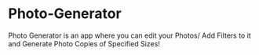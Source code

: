 # Photo-Generator
Photo Generator is an app where you can edit your Photos/ Add Filters to it and Generate Photo Copies of Specified Sizes!
